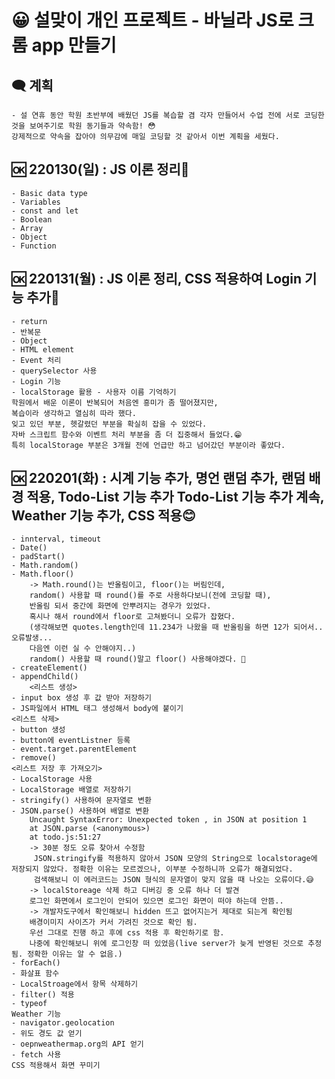 # 😀 설맞이 개인 프로젝트 - 바닐라 JS로 크롬 app 만들기

## 🗨 계획
    - 설 연휴 동안 학원 초반부에 배웠던 JS를 복습할 겸 각자 만들어서 수업 전에 서로 코딩한 것을 보여주기로 학원 동기들과 약속함! 😳
    강제적으로 약속을 잡아야 의무감에 매일 코딩할 것 같아서 이번 계획을 세웠다.

## 🆗 220130(일) : JS 이론 정리🤣
    - Basic data type
    - Variables
    - const and let
    - Boolean
    - Array
    - Object
    - Function

## 🆗 220131(월) : JS 이론 정리, CSS 적용하여 Login 기능 추가😤
    - return
    - 반복문
    - Object
    - HTML element
    - Event 처리
    - querySelector 사용
    - Login 기능
    - localStorage 활용 - 사용자 이름 기억하기
    학원에서 배운 이론이 반복되어 처음엔 흥미가 좀 떨어졌지만,
    복습이라 생각하고 열심히 따라 했다.
    잊고 있던 부분, 헷갈렸던 부분을 확실히 잡을 수 있었다.
    자바 스크립트 함수와 이벤트 처리 부분을 좀 더 집중해서 들었다.😁
    특히 localStorage 부분은 3개월 전에 언급만 하고 넘어갔던 부분이라 좋았다.

## 🆗 220201(화) : 시계 기능 추가, 명언 랜덤 추가, 랜덤 배경 적용, Todo-List 기능 추가 Todo-List 기능 추가 계속, Weather 기능 추가, CSS 적용😊
    - innterval, timeout
    - Date()
    - padStart()
    - Math.random()
    - Math.floor()
        -> Math.round()는 반올림이고, floor()는 버림인데,
        random() 사용할 때 round()를 주로 사용하다보니(전에 코딩할 때),
        반올림 되서 중간에 화면에 안뿌려지는 경우가 있었다.
        혹시나 해서 round에서 floor로 고쳐봤더니 오류가 잡혔다.
        (생각해보면 quotes.length인데 11.234가 나왔을 때 반올림을 하면 12가 되어서.. 오류발생...
        다음엔 이런 실 수 안해야지..)
        random() 사용할 때 round()말고 floor() 사용해야겠다. 🤨
    - createElement()
    - appendChild()
        <리스트 생성>
    - input box 생성 후 값 받아 저장하기
    - JS파일에서 HTML 태그 생성해서 body에 붙이기
    <리스트 삭제>
    - button 생성
    - button에 eventListner 등록
    - event.target.parentElement 
    - remove()
    <리스트 저장 후 가져오기>
    - LocalStorage 사용
    - LocalStorage 배열로 저장하기
    - stringify() 사용하여 문자열로 변환
    - JSON.parse() 사용하여 배열로 변환
        Uncaught SyntaxError: Unexpected token , in JSON at position 1 
        at JSON.parse (<anonymous>)
        at todo.js:51:27
        -> 30분 정도 오류 찾아서 수정함
         JSON.stringify를 적용하지 않아서 JSON 모양의 String으로 localstorage에 저장되지 않았다. 정확한 이유는 모르겠으나, 이부분 수정하니까 오류가 해결되었다.
         검색해보니 이 에러코드는 JSON 형식의 문자열이 맞지 않을 때 나오는 오류이다.😅
        -> localStoreage 삭제 하고 디버깅 중 오류 하나 더 발견
        로그인 화면에서 로그인이 안되어 있으면 로그인 화면이 떠야 하는데 안뜸..
        -> 개발자도구에서 확인해보니 hidden 뜨고 없어지는거 제대로 되는게 확인됨
        배경이미지 사이즈가 커서 가려진 것으로 확인 됨.
        우선 그대로 진행 하고 후에 css 적용 후 확인하기로 함.
        나중에 확인해보니 위에 로그인창 떠 있었음(live server가 늦게 반영된 것으로 추정됨. 정확한 이유는 알 수 없음.)
    - forEach()
    - 화살표 함수
    - LocalStroage에서 항목 삭제하기
    - filter() 적용
    - typeof
    Weather 기능
    - navigator.geolocation
    - 위도 경도 값 얻기
    - oepnweathermap.org의 API 얻기
    - fetch 사용
    CSS 적용해서 화면 꾸미기




